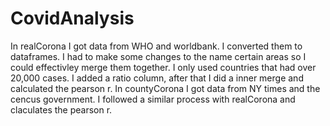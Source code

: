 # CovidAnalysis
In realCorona I got data from WHO and worldbank. I converted them to dataframes. I had to make some changes to the name certain areas so I could effectivley merge them together. I only used countries that had over 20,000 cases. I added a ratio column, after that I did a inner merge and calculated the pearson r.
In countyCorona I got data from NY times and the cencus government. I followed a similar process with realCorona and claculates the pearson r.
